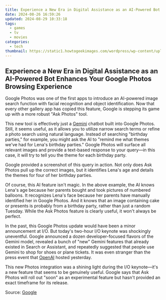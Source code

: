 ```yaml
---
title: Experience a New Era in Digital Assistance as an AI-Powered Bot Enhances Your Google Photos Browsing Experience
date: 2024-08-26 16:59:26
updated: 2024-08-29 10:33:18
tags:
  - games
  - tv
  - movies
categories:
  - tech
thumbnail: https://static1.howtogeekimages.com/wordpress/wp-content/uploads/2020/10/8acffb24.png
---
```


## Experience a New Era in Digital Assistance as an AI-Powered Bot Enhances Your Google Photos Browsing Experience

Google Photos was one of the first apps to introduce an AI-powered image search function with facial recognition and object identification. Now that every other gallery app has copied this feature, Google is stepping its game up with a more robust "Ask Photos" tool.

 This new tool is effectively just a [Gemini](https://youtube-lab.techidaily.com/24-unleash-creativity-without-breaking-the-bank-top-9-affordable-editors/) chatbot built into Google Photos. Still, it seems useful, as it allows you to utilize narrow search terms or refine a photo search using natural language. Instead of searching "birthday parties," for example, you might ask the AI to "remind me what themes we've had for Lena's birthday parties." Google Photos will surface all relevant images and provide a text-based response to your query—in this case, it will try to tell you the theme for each birthday party.

 Google provided a screenshot of this query in action. Not only does Ask Photos pull up the correct images, but it identifies Lena's age and details the themes for four of her birthday parties.

 Of course, this AI feature isn't magic. In the above example, the AI knows Lena's age because her parents bought and took pictures of numbered balloons. It recognizes Lena's face because her parents have manually identified her in Google Photos. And it knows that an image containing cake or presents is probably from a birthday party, rather than just a random Tuesday. While the Ask Photos feature is clearly useful, it won't always be perfect.

 In the past, this Google Photos update would have been a minor announcement at I/O. But today's two-hour I/O keynote was shockingly uneventful. Google announced a dozen developer-focused flavors of the Gemini model, revealed a bunch of "new" Gemini features that already existed in Search or Assistant, and repeatedly suggested that people use Gemini to shop for shoes or plane tickets. It was even stranger than the press event that [OpenAI](https://vp-tips.techidaily.com/digitize-effortlessly-turn-to-mematic-for-2024/) hosted yesterday.

 This new Photos integration was a shining light during the I/O keynote—it's a new feature that seems to be genuinely useful. Google says that Ask Photos will roll out "soon" as an experimental feature but hasn't provided an exact timeframe for its release.

 Source: [Google](https://blog.google/products/photos/ask-photos-google-io-2024/)

<ins class="adsbygoogle"
     style="display:block"
     data-ad-format="autorelaxed"
     data-ad-client="ca-pub-7571918770474297"
     data-ad-slot="1223367746"></ins>



<ins class="adsbygoogle"
     style="display:block"
     data-ad-client="ca-pub-7571918770474297"
     data-ad-slot="8358498916"
     data-ad-format="auto"
     data-full-width-responsive="true"></ins>
